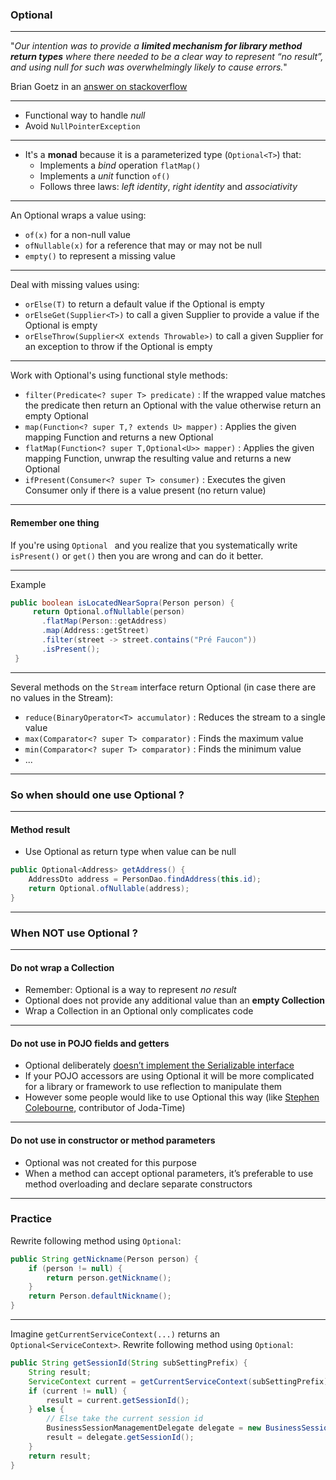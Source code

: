 ### Optional

---

"_Our intention was to provide a **limited mechanism for library method return types** where there needed to be a clear way to represent “no result”, and using null for such was overwhelmingly likely to cause errors._"

Brian Goetz in an [answer on stackoverflow](https://stackoverflow.com/questions/26327957/should-java-8-getters-return-optional-type/26328555#26328555)

---

* Functional way to handle *null*
* Avoid `NullPointerException`

---

* It's a **monad** because it is a parameterized type (`Optional<T>`) that:
  * Implements a _bind_ operation `flatMap()`
  * Implements a _unit_ function `of()`
  * Follows three laws: _left identity_, _right identity_ and _associativity_

---

An Optional wraps a value using:

* `of(x)` for a non-null value
* `ofNullable(x)` for a reference that may or may not be null
* `empty()` to represent a missing value

---

Deal with missing values using:

- `orElse(T)` to return a default value if the Optional is empty
- `orElseGet(Supplier<T>)` to call a given Supplier to provide a value if the Optional is empty
- `orElseThrow(Supplier<X extends Throwable>)` to call a given Supplier for an exception to throw if the Optional is empty

---

Work with Optional's using functional style methods:

- `filter(Predicate<? super T> predicate)` : If the wrapped value matches the predicate then return an Optional with the value otherwise return an empty Optional
- `map(Function<? super T,? extends U> mapper)` : Applies the given mapping Function and returns a new Optional
- `flatMap(Function<? super T,Optional<U>> mapper)` : Applies the given mapping Function, unwrap the resulting value and returns a new Optional
- `ifPresent(Consumer<? super T> consumer)` : Executes the given Consumer only if there is a value present (no return value)

---

#### Remember one thing

If you're using `Optional ` and you realize that you systematically write `isPresent()` or `get()` then you are wrong and can do it better.

---

Example

```java
public boolean isLocatedNearSopra(Person person) {
     return Optional.ofNullable(person)
       .flatMap(Person::getAddress)
       .map(Address::getStreet)
       .filter(street -> street.contains("Pré Faucon"))
       .isPresent();
 }
```

---

Several methods on the `Stream` interface return Optional (in case there are no values in the Stream):

- `reduce(BinaryOperator<T> accumulator)` : Reduces the stream to a single value
- `max(Comparator<? super T> comparator)` : Finds the maximum value
- `min(Comparator<? super T> comparator)` : Finds the minimum value
- ...

---

### So when should one use Optional ?

---

#### Method result

* Use Optional as return type when value can be null

```java
public Optional<Address> getAddress() {
    AddressDto address = PersonDao.findAddress(this.id);
    return Optional.ofNullable(address);
}
```

---

### When NOT use Optional ?

---

#### Do not wrap a Collection

* Remember: Optional is a way to represent _no result_
* Optional does not provide any additional value than an **empty Collection**
* Wrap a Collection in an Optional only complicates code

---

#### Do not use in POJO fields and getters

* Optional deliberately [doesn’t implement the Serializable interface](http://mail.openjdk.java.net/pipermail/jdk8-dev/2013-September/003274.html)
* If your POJO accessors are using Optional it will be more complicated for a library or framework to use reflection to manipulate them
* However some people would like to use Optional this way (like [Stephen Colebourne](http://blog.joda.org/2015/08/java-se-8-optional-pragmatic-approach.html), contributor of Joda-Time)

---

#### Do not use in constructor or method parameters

* Optional was not created for this purpose
* When a method can accept optional parameters, it’s preferable to use method overloading and declare separate constructors

---

### Practice

Rewrite following method using `Optional`:

```java
public String getNickname(Person person) {
    if (person != null) {
        return person.getNickname();
    }
    return Person.defaultNickname();
}
```

---

Imagine `getCurrentServiceContext(...)` returns an `Optional<ServiceContext>`. Rewrite following method using `Optional`:

```java
public String getSessionId(String subSettingPrefix) {
    String result;
    ServiceContext current = getCurrentServiceContext(subSettingPrefix);
    if (current != null) {
        result = current.getSessionId();
    } else {
        // Else take the current session id
        BusinessSessionManagementDelegate delegate = new BusinessSessionManagementDelegate();
        result = delegate.getSessionId();
    }
    return result;
}
```

